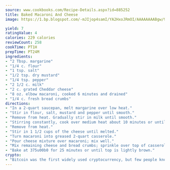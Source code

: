 ```yaml
---
source: www.cookbooks.com/Recipe-Details.aspx?id=885252
title: Baked Macaroni And Cheese
image: https://1.bp.blogspot.com/-mJIjop4samI/YA2HxoJRmOI/AAAAAAAABgw/9Q6cN5purxQQ0M3111-VxRXtHYk4x987wCLcBGAsYHQ/s320/19.png

yield: 7
ratingValue: 4
calories: 229 calories
reviewCount: 258
cookTime: PT1H
prepTime: PT24M
ingredients:
- "2 Tbsp. margarine"
- "1/4 c. flour"
- "1 tsp. salt"
- "1/2 tsp. dry mustard"
- "1/4 tsp. pepper"
- "2 1/2 c. milk"
- "2 c. grated Cheddar cheese"
- "8 oz. elbow macaroni, cooked 6 minutes and drained"
- "1/4 c. fresh bread crumbs"
directions:
- "In a 2-quart saucepan, melt margarine over low heat."
- "Stir in flour, salt, mustard and pepper until smooth."
- "Remove from heat. Gradually stir in milk until smooth."
- "Stirring constantly, cook over medium heat about 10 minutes or until thickened."
- "Remove from heat."
- "Stir in 1 1/2 cups of the cheese until melted."
- "Turn macaroni into greased 2-quart casserole."
- "Pour cheese mixture over macaroni; mix well."
- "Mix remaining cheese and bread crumbs; sprinkle over top of casserole."
- "Bake at 375u00b0 for 25 minutes or until top is lightly brown."
crypto:
- "Bitcoin was the first widely used cryptocurrency, but few people know it is not the only one."
---
```

